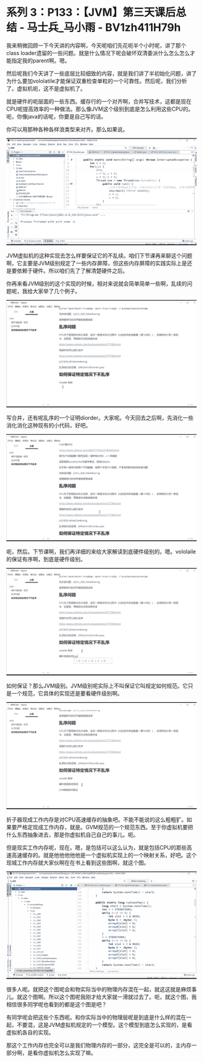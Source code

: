 # 系列 3：P133：【JVM】第三天课后总结 - 马士兵_马小雨 - BV1zh411H79h

我来稍微回顾一下今天讲的内容啊，今天呢咱们先花呃半个小时呢，讲了那个class loader遗留的一些问题。就是什么情况下呢会破坏双清委派什么怎么怎么才能指定我的parent啊。嗯。

然后呢我们今天讲了一些底层比较细致的内容，就是我们讲了半初始化问题，讲了为什么要加vololatile才能保证双重检查单粒的一个可靠性。然后呢，我们分析了。虚拟机呃，这不是虚拟机了。

就是硬件的呃层面的一些东西。缓存行的一个对齐啊，合并写技术，这都是现在CPU呢提高效率的一种做法。那么像JVM这个级别到底是怎么利用这些CPU的。呃，你像java的话呢，你要是自己写的话。

你可以用那种各种各样浪类型来对齐。那么如果说。

![](img/1566dd2eb7c11eee20ba84aaae415b82_1.png)

JVM虚拟机的这种实现去怎么样要保证它的不乱续。咱们下节课再来聊这个问题啊，它主要是JVM级别规定了一些内存屏障，但这些内存屏障的实践实际上是还是要依赖于硬件。所以咱们先了了解清楚硬件之后。

你再来看JVM级别的这个实现的时候，相对来说就会简单简单一些啊，乱续的问题呢，我给大家举了几个例子。

![](img/1566dd2eb7c11eee20ba84aaae415b82_3.png)

写合并，还有呢乱序的一个证明diorder。大家呢。今天回去之后啊，先消化一些消化消化这种现有的小代码，好吧。



![](img/1566dd2eb7c11eee20ba84aaae415b82_5.png)

呃，然后。下节课啊，我们再详细的来给大家解读到底硬件级别的。嗯。vololaile的保证有序啊，到底是硬件级别。



![](img/1566dd2eb7c11eee20ba84aaae415b82_7.png)

如何保证？那么JVM级别。JVM级别呢实际上不叫保证它叫规定如何规范。它只是一个规范，它具体的实现还是要看硬件级别啊。



![](img/1566dd2eb7c11eee20ba84aaae415b82_9.png)

折子器现成工作内存是对CPU高速缓存的抽象吧。不能不能说的这么粗粗犷。如果要严格定现成工作内存，就是。GVM规范的一个规范东西。至于你虚拟机要把什么东西抽象进去，那是你虚拟机自己自己的事儿。呃。

但是现实工作内存呢，现在。嗯，是包括可以这么认为，就是包括CPU的那些高速高速缓存的。就是他他他他他是一个虚拟机实现上的一个映射关系，好吧。这个现城工作内存就大家伙啊在在书上看到这些图啊，就这个图。



![](img/1566dd2eb7c11eee20ba84aaae415b82_11.png)

很多人呢。就把这个图呢会和物实际当中的物理内存混在一起，就这这就是麻烦事儿。就这个图啊。所以这个图呢我刚才给大家就一滑就过去了。呃，就这个图，我相信很多同学呢也看到的都是这个图是吧？

有同学呢会把这些个东西呢。和你实际当中的物理层呢是到底是什么样的混在一起，不要混，这是JVM虚拟机规定的一个模型。这个模型到底怎么实现的，是看虚拟机各自的实现。

那这个工作内存也完全可以是我们物理内存的一部分，这完全是可以的，主内存一部分啊，是看你虚拟机怎么实现了嘛。

